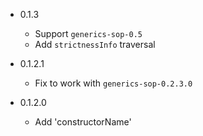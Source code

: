 - 0.1.3
    - Support `generics-sop-0.5`
    - Add `strictnessInfo` traversal

- 0.1.2.1
    - Fix to work with `generics-sop-0.2.3.0`

- 0.1.2.0
    - Add 'constructorName'
